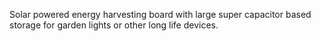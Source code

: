 Solar powered energy harvesting board with large super capacitor based storage for garden lights or other long life devices. 
